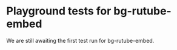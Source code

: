# Playground tests for bg-rutube-embed
We are still awaiting the first test run for bg-rutube-embed.
